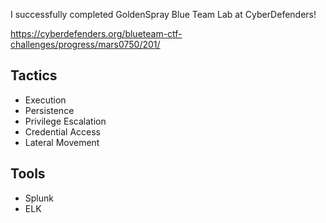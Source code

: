 I successfully completed GoldenSpray Blue Team Lab at CyberDefenders!

https://cyberdefenders.org/blueteam-ctf-challenges/progress/mars0750/201/ 

## Tactics

- Execution
- Persistence
- Privilege Escalation
- Credential Access
- Lateral Movement

## Tools

- Splunk
- ELK
